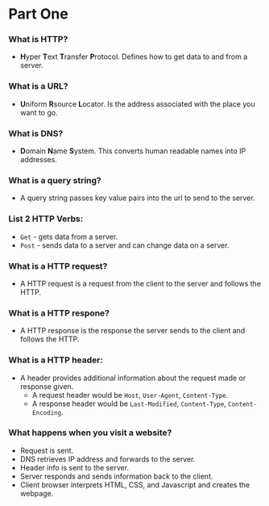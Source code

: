 # Part One

### What is HTTP?  
- **H**yper **T**ext **T**ransfer **P**rotocol. Defines how to get data to and from a server.

### What is a URL?
- **U**niform **R**source **L**ocator. Is the address associated with the place you want to go.

### What is DNS?
- **D**omain **N**ame **S**ystem. This converts human readable names into IP addresses.

### What is a query string?
- A query string passes key value pairs into the url to send to the server.

### List 2 HTTP Verbs:
- `Get` - gets data from a server.
- `Post` - sends data to a server and can change data on a server.

### What is a HTTP request?
- A HTTP request is a request from the client to the server and follows the HTTP.

### What is a HTTP respone?
- A HTTP response is the response the server sends to the client and follows the HTTP.

### What is a HTTP header:
- A header provides additional information about the request made or response given.
    - A request header would be `Host`, `User-Agent`, `Content-Type`. 
    - A response header would be `Last-Modified`, `Content-Type`, `Content-Encoding`.

### What happens when you visit a website?
- Request is sent.
- DNS retrieves IP address and forwards to the server.
- Header info is sent to the server.
- Server responds and sends information back to the client.
- Client browser interprets HTML, CSS, and Javascript and creates the webpage.

